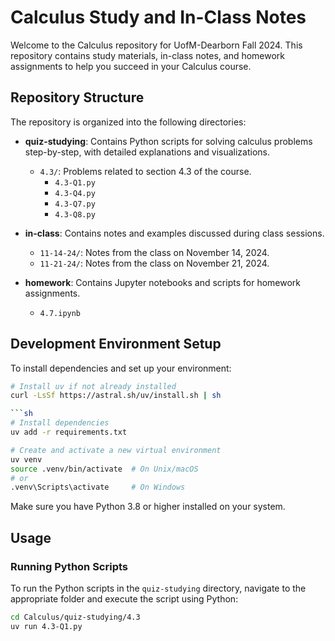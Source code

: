 # Calculus Study and In-Class Notes

Welcome to the Calculus repository for UofM-Dearborn Fall 2024. This repository contains study materials, in-class notes, and homework assignments to help you succeed in your Calculus course.

## Repository Structure

The repository is organized into the following directories:

- **quiz-studying**: Contains Python scripts for solving calculus problems step-by-step, with detailed explanations and visualizations.
    - `4.3/`: Problems related to section 4.3 of the course.
        - `4.3-Q1.py`
        - `4.3-Q4.py`
        - `4.3-Q7.py`
        - `4.3-Q8.py`

- **in-class**: Contains notes and examples discussed during class sessions.
    - `11-14-24/`: Notes from the class on November 14, 2024.
    - `11-21-24/`: Notes from the class on November 21, 2024.

- **homework**: Contains Jupyter notebooks and scripts for homework assignments.
    - `4.7.ipynb`

## Development Environment Setup

To install dependencies and set up your environment:

```sh
# Install uv if not already installed
curl -LsSf https://astral.sh/uv/install.sh | sh

```sh
# Install dependencies
uv add -r requirements.txt

# Create and activate a new virtual environment
uv venv
source .venv/bin/activate  # On Unix/macOS
# or
.venv\Scripts\activate     # On Windows
```

Make sure you have Python 3.8 or higher installed on your system.

## Usage

### Running Python Scripts

To run the Python scripts in the `quiz-studying` directory, navigate to the appropriate folder and execute the script using Python:

```sh
cd Calculus/quiz-studying/4.3
uv run 4.3-Q1.py
```
